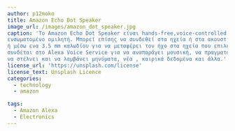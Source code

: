 ```yaml
---
author: p12moko
title: Amazon Echo Dot Speaker
image_url: /images/amazon_dot_speaker.jpg
caption: 'Το Amazon Echo Dot Speaker είναι hands-free,voice-controlled συσκευή με ένα μικρό
ενσωματομένο ομιλητή. Μπορεί επίσης να συνδεθεί στα ηχεία ή στα ακουστικά σας μέσω Bluetooth
ή μέσω ενα 3.5 mm καλωδίου για να μεταφέρει τον ήχο στα ηχεία που επιλέγεται. Το Echo Dot Speaker 
συνδέται στο Alexa Voice Service για να αναπαράγει μουσική, να πραγματοποιεί κλήσεις, 
να στέλνει και να λαμβάνει μηνύματα, νέα , καιρικά δεδομένα και άλλα.'
license_url: 'https://unsplash.com/license'
license_text: Unsplash Licence
categories:
  - technology
  - amazon

tags:
  - Amazon Alexa
  - Electronics
---
```

